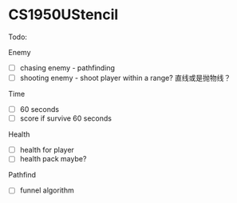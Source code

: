 # CS1950UStencil

Todo:

Enemy

- [ ] chasing enemy - pathfinding
- [ ] shooting enemy - shoot player within a range? 直线或是抛物线？

Time

- [ ] 60 seconds
- [ ] score if survive 60 seconds

Health

- [ ] health for player
- [ ] health pack maybe?

Pathfind

- [ ] funnel algorithm
